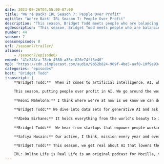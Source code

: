 ```yaml
---
date: 2023-09-26T04:55:00-07:00
title: "We're Back! IRL Season 7: People Over Profit"
ogtitle: "We're Back! IRL Season 7: People Over Profit"
description: "This season, Bridget Todd meets people who are balancing the upsides of AI with the downsides coming into view worldwide.<br>[Listen now.](https://irlpodcast.org/season7/trailer/)<br><br>The first of five biweekly episodes launches on October 10!"
ogdescription: "This season, Bridget Todd meets people who are balancing the upsides of AI with the downsides coming into view worldwide. The first of five biweekly episodes launches on October 10!"
number: 44
season: 7
seasonepisode: 0
url: /season7/trailer/
aliases:
    - /season7/episode0/
embed: "41c243fa-78eb-4580-a33c-826e74ff3e40"
mp3: "https://cdn.simplecast.com/audio/9b52b824-909f-4be5-aaf0-10f9e93c7818/episodes/41c243fa-78eb-4580-a33c-826e74ff3e40/audio/a6355dbb-4085-4c91-9b21-641facd43d61/default_tc.mp3?nocache"
categories: "episodes"
host: "Bridget Todd"
transcript: |
    **Bridget Todd:**  When it comes to artificial intelligence, AI, what's good for trillion-dollar companies isn't necessarily good for people. Can the risks and rewards be balanced? I'm Bridget Todd, host of IRL, Mozilla's multi award-winning podcast.

    This season, putting people over profit in AI. We go around the world to meet people building responsible alternatives to the tech that's changing how we work, communicate, and even listen to music. We talk to trailblazers who are creating language tools for their own communities.
    
    **Keoni Mahelona:** I think where we're at now is we know we can do better than them, despite only having a handful of people in our team, not much money.
    
    **Bridget Todd:** We dive into data sets for generative AI and ask, is bigger always better?
    
    **Abeba Birhane:** It holds everything from the world's beauty to its ugliness and everything in between.
    
    **Bridget Todd:**  We hear from startups that empower people working behind the scenes on machine learning systems.

    **Safiya Husain:** Our active, I think, mission every year and every month is to figure out how we can bring our costs down even more so that we can give people even more money.

    **Bridget Todd:** This season, we get real about AI that lowers the human cost. Go find IRL on your favorite podcast app right now.

    IRL: Online Life is Real Life is an original podcast for Mozilla, the nonprofit behind Firefox. Mozilla — Reclaim the internet.
---
```

